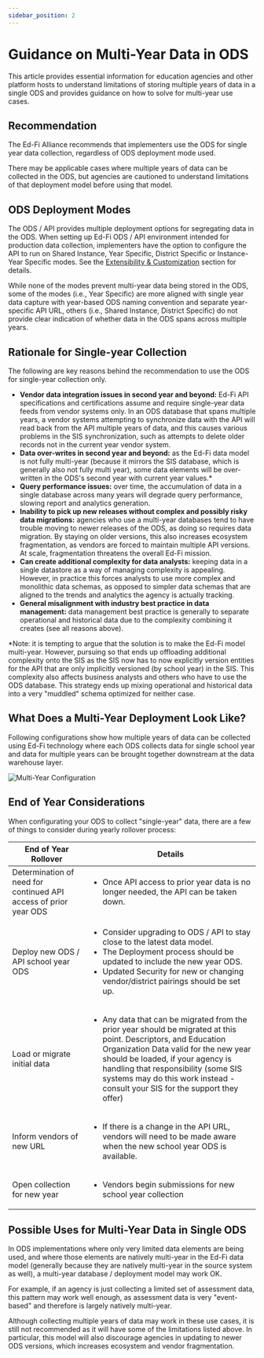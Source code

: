 ```yaml
---
sidebar_position: 2
---
```


# Guidance on Multi-Year Data in ODS

This article provides essential information for education agencies and other
platform hosts to understand limitations of storing multiple years of data in a
single ODS and provides guidance on how to solve for multi-year use cases.

## Recommendation

The Ed-Fi Alliance recommends that implementers use the ODS for single year data
collection, regardless of ODS deployment mode used.

There may be applicable cases where multiple years of data can be collected in
the ODS, but agencies are cautioned to understand limitations of that deployment
model before using that model.

## ODS Deployment Modes

The ODS / API provides multiple deployment options for segregating data in the
ODS. When setting up Ed-Fi ODS / API environment intended for production data
collection, implementers have the option to configure the API to run on Shared
Instance, Year Specific, District Specific or Instance-Year Specific modes. See the [Extensibility & Customization](https://edfi.atlassian.net/wiki/spaces/ODSAPIS3V54/pages/22774339/Platform+Dev+Guide+-+Extensibility+Customization) section for details.

While none of the modes prevent multi-year data being stored in the ODS, some of
the modes (i.e., Year Specific) are more aligned with single year data capture
with year-based ODS naming convention and separate year-specific API URL, others
(i.e., Shared Instance, District Specific) do not provide clear indication of
whether data in the ODS spans across multiple years.

## Rationale for Single-year Collection

The following are key reasons behind the recommendation to use the ODS for
single-year collection only.

* **Vendor data integration issues in second year and beyond:** Ed-Fi API specifications and certifications assume and require single-year
data feeds from vendor systems only. In an ODS database that spans multiple years,
a vendor systems attempting to synchronize data with the API will read back from
the API multiple years of data, and this causes various problems in the SIS
synchronization, such as attempts to delete older records not in the current year
vendor system.
* **Data over-writes in second year and beyond:** as the Ed-Fi data model is not fully multi-year (because it mirrors the SIS
database, which is generally also not fully multi year), some data elements will
be over-written in the ODS's second year with current year values.*
* **Query performance issues:** over time, the accumulation of data in a single database across many years
will degrade query performance, slowing report and analytics generation.
* **Inability to pick up new releases without complex and possibly risky data
migrations:** agencies who use a multi-year databases tend to have trouble moving to newer
releases of the ODS, as doing so requires data migration. By staying on older
versions, this also increases ecosystem fragmentation, as vendors are forced to maintain multiple API versions. At scale,
fragmentation threatens the overall Ed-Fi mission.
* **Can create additional complexity for data analysts:** keeping data in a single datastore as a way of managing complexity is
appealing. However, in practice this forces analysts to use more complex and monolithic
data schemas, as opposed to simpler data schemas that are aligned to the trends
and analytics the agency is actually tracking.
* **General misalignment with industry best practice in data management:** data management best practice is generally to separate operational and
historical data due to the complexity combining it creates (see all reasons above).

*Note: it is tempting to argue that the solution is to make the Ed-Fi model
multi-year. However, pursuing so that ends up offloading additional complexity onto
the SIS as the SIS now has to now explicitly version entities for the API that
are only implicitly versioned (by school year)  in the SIS. This complexity also
affects business analysts and others who have to use the ODS database. This
strategy ends up mixing operational and historical data into a very "muddled"
schema optimized for neither case.

## What Does a Multi-Year Deployment Look Like?

Following configurations show how multiple years of data can be collected using
Ed-Fi technology where each ODS collects data for single school year and data
for multiple years can be brought together downstream at the data warehouse layer.

![Multi-Year Configuration](https://edfi.atlassian.net/wiki/download/thumbnails/22775315/Possible%20Multi-Year%20Configuration.jpg?version=2&modificationDate=1645806730337&cacheVersion=1&api=v2&width=1280&height=399)

## End of Year Considerations

When configurating your ODS to collect "single-year" data, there are a few of
things to consider during yearly rollover process:

| End of Year Rollover | Details |
| --- | --- |
| Determination of need for continued API access of prior year ODS | <ul><li>Once API access to prior year data is no longer needed, the API can be taken down.</li></ul> |
| Deploy new ODS / API school year ODS | <ul><li>Consider upgrading to ODS / API to stay close to the latest data model.</li><li>The Deployment process should be updated to include the new year ODS.</li><li>Updated Security for new or changing vendor/district pairings should be set up.</li></ul> |
| Load or migrate initial data | <ul><li>Any data that can be migrated from the prior year should be migrated at this point. Descriptors, and Education Organization Data valid for the new year should be loaded, if your agency is handling that responsibility (some SIS systems may do this work instead - consult your SIS for the support they offer)</li></ul> |
| Inform vendors of new URL | <ul><li>If there is a change in the API URL, vendors will need to be made aware when the new school year ODS is available.</li></ul> |
| Open collection for new year | <ul><li>Vendors begin submissions for new school year collection</li></ul> |

## Possible Uses for Multi-Year Data in Single ODS

In ODS implementations where only very limited data elements are being used, and
where those elements are natively multi-year in the Ed-Fi data model (generally
because they are natively multi-year in the source system as well), a
multi-year database / deployment model may work OK.

For example, if an agency is just collecting a limited set of assessment data,
this pattern may work well enough, as assessment data is very "event-based" and
therefore is largely natively multi-year.

Although collecting multiple years of data may work in these use cases, it is
still not recommended as it will have some of the limitations listed above. In
particular, this model will also discourage agencies in updating to newer ODS
versions, which increases ecosystem and vendor fragmentation.
